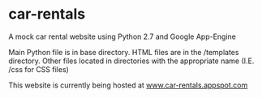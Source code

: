 car-rentals
===========

A mock car rental website using Python 2.7 and Google App-Engine

Main Python file is in base directory.  HTML files are in the /templates directory.  Other files located in
directories with the appropriate name (I.E. /css for CSS files)

This website is currently being hosted at www.car-rentals.appspot.com
